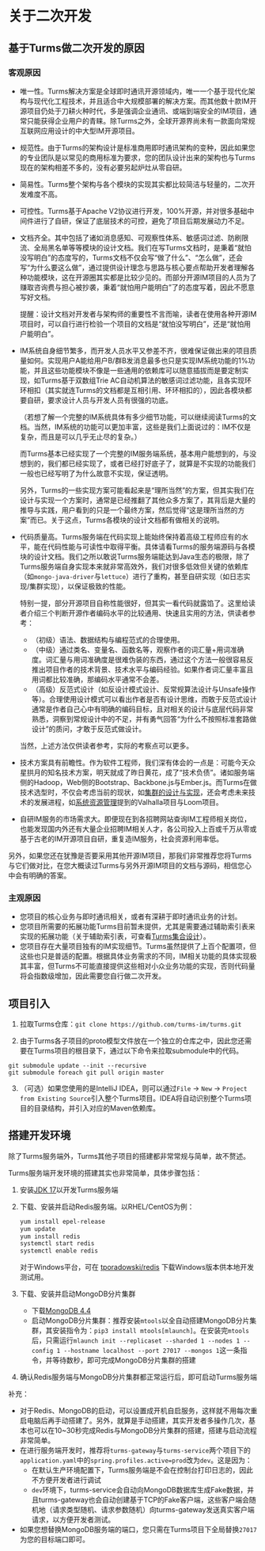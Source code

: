 # 关于二次开发

## 基于Turms做二次开发的原因

### 客观原因

   * 唯一性。Turms解决方案是全球即时通讯开源领域内，唯一一个基于现代化架构与现代化工程技术，并且适合中大规模部署的解决方案。而其他数十款IM开源项目仍处于刀耕火种时代，多是强调企业通讯、或端到端安全的IM项目，通常只能获得企业用户的青睐。除Turms之外，全球开源界尚未有一款面向常规互联网应用设计的中大型IM开源项目。

   * 规范性。由于Turms的架构设计是标准商用即时通讯架构的变种，因此如果您的专业团队是以常见的商用标准为要求，您的团队设计出来的架构也与Turms现在的架构相差不多的，没有必要另起炉灶从零自研。

   * 简易性。Turms整个架构与各个模块的实现其实都比较简洁与轻量的，二次开发难度不高。

   * 可控性。Turms基于Apache V2协议进行开发，100%开源，并对很多基础中间件进行了自研，保证了底层技术的可控，避免了项目后期发展动力不足。

   * 文档齐全。其中包括了诸如消息感知、可观察性体系、敏感词过滤、防刷限流、全局黑名单等等模块的设计文档。我们在写Turms文档时，是秉着“就怕没写明白”的态度写的，Turms文档不仅会写“做了什么”、“怎么做”，还会写“为什么要这么做”，通过提供设计理念与思路与核心要点帮助开发者理解各种功能模块，这在开源圈其实都是比较少见的。而部分开源IM项目的人员为了赚取咨询费与担心被抄袭，秉着“就怕用户能明白”了的态度写着，因此不愿意写好文档。

     提醒：设计文档对开发者与架构师的重要性不言而喻，读者在使用各种开源IM项目时，可以自行进行检验一个项目的文档是“就怕没写明白”，还是“就怕用户能明白”。

   * IM系统自身细节繁多，而开发人员水平又参差不齐，很难保证做出来的项目质量如何。实现用户A能给用户B/群B发消息最多也只是实现IM系统功能的1%功能，并且这些功能模块不像是一些通用的依赖库可以随意插拔而是要定制实现，如Turms基于双数组Trie AC自动机算法的敏感词过滤功能，且各实现环环相扣（其实就连Turms的文档都是互相引用、环环相扣的），因此各模块都要自研，要求设计人员与开发人员有很强的功底。

     （若想了解一个完整的IM系统具体有多少细节功能，可以继续阅读Turms的文档。当然，IM系统的功能可以更加丰富，这些是我们上面说过的：IM不仅是复杂，而且是可以几乎无止尽的复杂。）

     而Turms基本已经实现了一个完整的IM服务端系统，基本用户能想到的，与没想到的，我们都已经实现了，或者已经打好底子了，就算是不实现的功能我们一般也已经写明了为什么故意不实现，保证透明。

     另外，Turms的一些实现方案可能看起来是“理所当然”的方案，但其实我们在设计与实现一个方案时，通常是已经推翻了其他众多方案了，其背后是大量的推导与实践，用户看到的只是一个最终方案，然后觉得“这是理所当然的方案”而已。关于这点，Turms各模块的设计文档都有做相关的说明。

   * 代码质量高。Turms服务端在代码实现上能始终保持着高级工程师应有的水平，能在代码性能与可读性中取得平衡。具体请看Turms的服务端源码与各模块的设计文档。我们之所以敢说Turms服务端能达到Java生态的极限，除了Turms服务端自身实现本来就非常高效外，我们对很多低效但关键的依赖库（如`mongo-java-driver`与`lettuce`）进行了重构，甚至自研实现（如日志实现/集群实现），以保证极致的性能。

     特别一提，部分开源项目自称性能很好，但其实一看代码就露馅了。这里给读者介绍三个判断开源作者编码水平的比较通用、快速且实用的方法，供读者参考：

     * （初级）语法、数据结构与编程范式的合理使用。
     * （中级）通过类名、变量名、函数名等，观察作者的词汇量+用词准确度。词汇量与用词准确度是很难伪装的东西，通过这个方法一般很容易反推出项目作者的技术背景、技术水平与编码经验。如果作者词汇量丰富且用词都比较准确，那编码水平通常不会差。
     * （高级）反范式设计（如反设计模式设计、反常规算法设计与Unsafe操作等）。合理使用设计模式可以看出作者是否有设计思维，而敢于反范式设计通常是作者自己心中有明确的编码目标，且对相关的设计与底层代码非常熟悉，洞察到常规设计中的不足，并有勇气回答“为什么不按照标准套路做设计”的质问，才敢于反范式做设计。

     当然，上述方法仅供读者参考，实际的考察点可以更多。

   * 技术方案具有前瞻性。作为软件工程师，我们深有体会的一点是：可能今天众星拱月的知名技术方案，明天就成了昨日黄花，成了“技术负债”。诸如服务端侧的Hadoop，Web侧的Bootstrap、Backbone.js与Ember.js。而Turms在做技术选型时，不仅会考虑当前的现状，如[集群的设计与实现](https://turms-im.github.io/docs/for-developers/cluster.html#%E7%BA%AF%E8%87%AA%E7%A0%94%E7%9A%84%E5%8E%9F%E5%9B%A0)，还会考虑未来技术的发展进程，如[系统资源管理](https://turms-im.github.io/docs/for-developers/system-resource-management.html#%E5%86%85%E5%AD%98%E7%AE%A1%E7%90%86)提到的Valhalla项目与Loom项目。

   * 自研IM服务的市场需求大。即便现在到各招聘网站查询IM工程师相关岗位，也能发现国内外还有大量企业招聘IM相关人才，各公司投入上百或千万从零或基于古老的IM开源项目自研，重复造IM服务，社会资源利用率低。

另外，如果您还在犹豫是否要采用其他开源IM项目，那我们非常推荐您将Turms与它们做对比，在您大概读过Turms与另外开源IM项目的文档与源码，相信您心中会有明确的答案。

### 主观原因

   * 您项目的核心业务与即时通讯相关，或者有深耕于即时通讯业务的计划。
   * 您项目所需要的拓展功能Turms目前暂未提供，尤其是需要通过辅助索引表来实现的拓展功能（关于辅助索引表，可查看[Turms集合设计](https://turms-im.github.io/docs/for-developers/schema.html)）。
   * 您项目存在大量项目独有的IM实现细节。Turms虽然提供了上百个配置项，但这些也只是普适的配置。根据具体业务需求的不同，IM相关功能的具体实现极其丰富，但Turms不可能直接提供这些相对小众业务功能的实现，否则代码量将会指数级增加，因此需要您自行做二次开发。

## 项目引入

1. 拉取Turms仓库：`git clone https://github.com/turms-im/turms.git`

2. 由于Turms各子项目的proto模型文件放在一个独立的仓库之中，因此您还需要在Turms项目的根目录下，通过以下命令来拉取submodule中的代码。

```
git submodule update --init --recursive
git submodule foreach git pull origin master
```

3. （可选）如果您使用的是IntelliJ IDEA，则可以通过`File` -> `New` -> `Project from Existing Source`引入整个Turms项目。IDEA将自动识别整个Turms项目的目录结构，并引入对应的Maven依赖库。

## 搭建开发环境

除了Turms服务端外，Turms其他子项目的搭建都非常常规与简单，故不赘述。

Turms服务端开发环境的搭建其实也非常简单，具体步骤包括：

1. 安装[JDK 17](https://adoptium.net/)以开发Turms服务端

2. 下载、安装并启动Redis服务端。以RHEL/CentOS为例：

   ```bash
   yum install epel-release
   yum update
   yum install redis
   systemctl start redis
   systemctl enable redis
   ```

   对于Windows平台，可在 [tporadowski/redis](https://github.com/tporadowski/redis/releases) 下载Windows版本供本地开发测试用。

3. 下载、安装并启动MongoDB分片集群

   * 下载[MongoDB 4.4](https://www.mongodb.com/try/download/community)
   * 启动MongoDB分片集群：推荐安装`mtools`以全自动搭建MongoDB分片集群，其安装指令为：`pip3 install mtools[mlaunch]`。在安装完`mtools`后，只需运行`mlaunch init --replicaset --sharded 1 --nodes 1 --config 1 --hostname localhost --port 27017 --mongos 1`这一条指令，并等待数秒，即可完成MongoDB分片集群的搭建

4. 确认Redis服务端与MongoDB分片集群都正常运行后，即可启动Turms服务端

补充：

* 对于Redis、MongoDB的启动，可以设置成开机自启服务，这样就不用每次重启电脑后再手动搭建了。另外，就算是手动搭建，其实开发者多操作几次，基本也可以在10~30秒完成Redis与MongoDB分片集群的搭建，搭建与启动流程非常简单。
* 在进行服务端开发时，推荐将`turms-gateway`与`turms-service`两个项目下的`application.yaml`中的`spring.profiles.active=prod`改为`dev`。这是因为：
  * 在默认生产环境配置下，Turms服务端是不会在控制台打印日志的，因此不方便开发者进行调试
  * `dev`环境下，turms-service会自动向MongoDB数据库生成Fake数据，并且turms-gateway也会自动创建基于TCP的Fake客户端，这些客户端会随机地（请求类型随机、请求参数随机）向turms-gateway发送真实客户端请求，以方便开发者测试。
* 如果您想替换MongoDB服务端的端口，您只需在Turms项目下全局替换`27017`为您的目标端口即可。